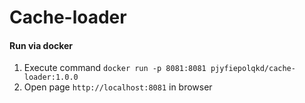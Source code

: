 # Cache-loader

#### Run via docker
1. Execute command `docker run -p 8081:8081 pjyfiepolqkd/cache-loader:1.0.0`
2. Open page `http://localhost:8081` in browser  

